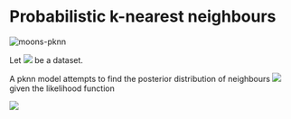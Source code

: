 # Probabilistic k-nearest neighbours

![moons-pknn](https://imgur.com/iEdcT5x.png)

Let  <img src="https://render.githubusercontent.com/render/math?math=\mathcal D = \big\{(y_n, {\bf x}_n) \vert y_n \in \{c_q\}_{q=1}^Q, {\bf x}_n\in\mathbb{R}^M\big\}"> be a dataset.

A pknn model attempts to find the posterior distribution of neighbours <img src="https://render.githubusercontent.com/render/math?math=p(\beta, k \vert \mathcal{D})"> given the likelihood function

<img src="https://render.githubusercontent.com/render/math?math=p(y_i \vert {\bf x}, \beta, k) = \frac{\exp\left(\frac{\beta}{k}\sum_{n\vert {\bf x}_n \in \mathcal{N}({\bf x}_i)}\mathbb{1}(y_n = y_i)\right)}{\sum_{q=1}^Q\exp\left(\frac{\beta}{k}\sum_{n\vert {\bf x}_n \in \mathcal{N}({\bf x}_i)}\mathbb{1}(y_n = q)\right)}">
